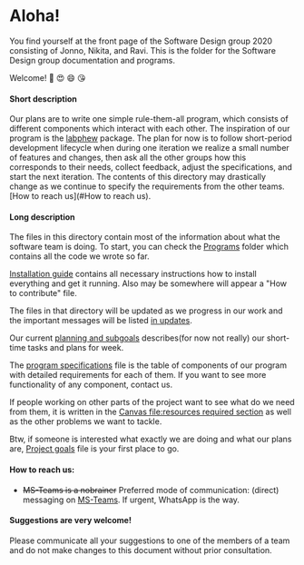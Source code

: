 # Aloha!

You find yourself at the front page of the Software Design group 2020 consisting of Jonno, Nikita, and Ravi. This is the folder for the Software Design group documentation and programs.

Welcome! 🎊 😍 😄 :kissing_heart:



#### Short description

Our plans are to write one simple rule-them-all program, which consists of different components which interact with each other. The inspiration of our program is the [labphew](https://labphew.readthedocs.io/en/latest/) package. The plan for now is to follow short-period development lifecycle when during one iteration we realize a small number of features and changes, then ask all the other groups how this corresponds to their needs, collect feedback, adjust the specifications, and start the next iteration. The contents of this directory may drastically change as we continue to specify the requirements from the other teams. [How to reach us](#How to reach us).

#### Long description

The files in this directory contain most of the information about what the software team is doing. To start, you can check the [Programs](https://git.science.uu.nl/ued2020/experiment-design-2020/-/tree/master/projects/SoftwareDesign_by_Nikita_Ravi_and_Jonno/Programs) folder which contains all the code we wrote so far.

[Installation guide](https://git.science.uu.nl/ued2020/experiment-design-2020/-/blob/master/projects/SoftwareDesign_by_Nikita_Ravi_and_Jonno/Installation%20guide.md) contains all necessary instructions how to install everything and get it running. Also may be somewhere will appear a "How to contribute" file.

The files in that directory will be updated as we progress in our work and the important messages will be listed [in updates](https://git.science.uu.nl/ued2020/experiment-design-2020/-/tree/master/projects/SoftwareDesign_by_Nikita_Ravi_and_Jonno/UPDATES.md).

Our current [planning and subgoals](https://git.science.uu.nl/ued2020/experiment-design-2020/-/blob/master/projects/SoftwareDesign_by_Nikita_Ravi_and_Jonno/Planning%20and%20subgoals.md) describes(for now not really) our short-time tasks and plans for week.

The [program specifications](https://git.science.uu.nl/ued2020/experiment-design-2020/-/blob/master/projects/SoftwareDesign_by_Nikita_Ravi_and_Jonno/ProgramSpecifications.md) file is the table of components of our program with detailed requirements for each of them. If you want to see more functionality of any component, contact us. 

If people working on other parts of the project want to see what do we need from them, it is written in the [Canvas file:resources required section](https://git.science.uu.nl/ued2020/experiment-design-2020/-/blob/master/projects/SoftwareDesign_by_Nikita_Ravi_and_Jonno/Canvas.md#resources-required) as well as the other problems we want to tackle.

Btw, if someone is interested what exactly we are doing and what our plans are, [Project goals](https://git.science.uu.nl/ued2020/experiment-design-2020/-/blob/master/projects/SoftwareDesign_by_Nikita_Ravi_and_Jonno/Project%20goals.md) file is your first place to go.



#### How to reach us:

- ~~MS-Teams is a nobrainer~~ Preferred mode of communication: (direct) messaging on [MS-Teams](https://teams.microsoft.com/l/channel/19%3a17671f7d35194c9aa6a368c449fd96fe%40thread.tacv2/grand%2520project?groupId=b36d7aae-63c5-44c9-a860-073e4ffd37ae&tenantId=d72758a0-a446-4e0f-a0aa-4bf95a4a10e7). If urgent, WhatsApp is the way.



#### Suggestions are very welcome!

Please communicate all your suggestions to one of the members of a team and do not make changes to this document without prior consultation.